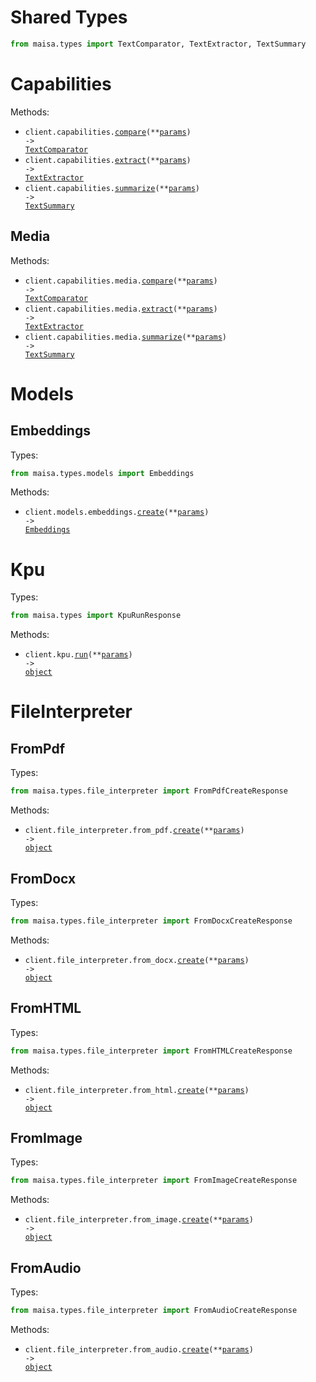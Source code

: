 # Shared Types

```python
from maisa.types import TextComparator, TextExtractor, TextSummary
```

# Capabilities

Methods:

- <code title="post /v1/capabilities/compare">client.capabilities.<a href="./src/maisa/resources/capabilities/capabilities.py">compare</a>(\*\*<a href="src/maisa/types/capability_compare_params.py">params</a>) -> <a href="./src/maisa/types/shared/text_comparator.py">TextComparator</a></code>
- <code title="post /v1/capabilities/extract">client.capabilities.<a href="./src/maisa/resources/capabilities/capabilities.py">extract</a>(\*\*<a href="src/maisa/types/capability_extract_params.py">params</a>) -> <a href="./src/maisa/types/shared/text_extractor.py">TextExtractor</a></code>
- <code title="post /v1/capabilities/summarize">client.capabilities.<a href="./src/maisa/resources/capabilities/capabilities.py">summarize</a>(\*\*<a href="src/maisa/types/capability_summarize_params.py">params</a>) -> <a href="./src/maisa/types/shared/text_summary.py">TextSummary</a></code>

## Media

Methods:

- <code title="post /v1/capabilities/compare/media">client.capabilities.media.<a href="./src/maisa/resources/capabilities/media.py">compare</a>(\*\*<a href="src/maisa/types/capabilities/media_compare_params.py">params</a>) -> <a href="./src/maisa/types/shared/text_comparator.py">TextComparator</a></code>
- <code title="post /v1/capabilities/extract/media">client.capabilities.media.<a href="./src/maisa/resources/capabilities/media.py">extract</a>(\*\*<a href="src/maisa/types/capabilities/media_extract_params.py">params</a>) -> <a href="./src/maisa/types/shared/text_extractor.py">TextExtractor</a></code>
- <code title="post /v1/capabilities/summarize/media">client.capabilities.media.<a href="./src/maisa/resources/capabilities/media.py">summarize</a>(\*\*<a href="src/maisa/types/capabilities/media_summarize_params.py">params</a>) -> <a href="./src/maisa/types/shared/text_summary.py">TextSummary</a></code>

# Models

## Embeddings

Types:

```python
from maisa.types.models import Embeddings
```

Methods:

- <code title="post /v1/models/embeddings">client.models.embeddings.<a href="./src/maisa/resources/models/embeddings.py">create</a>(\*\*<a href="src/maisa/types/models/embedding_create_params.py">params</a>) -> <a href="./src/maisa/types/models/embeddings.py">Embeddings</a></code>

# Kpu

Types:

```python
from maisa.types import KpuRunResponse
```

Methods:

- <code title="post /v1/kpu/run">client.kpu.<a href="./src/maisa/resources/kpu.py">run</a>(\*\*<a href="src/maisa/types/kpu_run_params.py">params</a>) -> <a href="./src/maisa/types/kpu_run_response.py">object</a></code>

# FileInterpreter

## FromPdf

Types:

```python
from maisa.types.file_interpreter import FromPdfCreateResponse
```

Methods:

- <code title="post /v1/file-interpreter/from-pdf">client.file_interpreter.from_pdf.<a href="./src/maisa/resources/file_interpreter/from_pdf.py">create</a>(\*\*<a href="src/maisa/types/file_interpreter/from_pdf_create_params.py">params</a>) -> <a href="./src/maisa/types/file_interpreter/from_pdf_create_response.py">object</a></code>

## FromDocx

Types:

```python
from maisa.types.file_interpreter import FromDocxCreateResponse
```

Methods:

- <code title="post /v1/file-interpreter/from-docx">client.file_interpreter.from_docx.<a href="./src/maisa/resources/file_interpreter/from_docx.py">create</a>(\*\*<a href="src/maisa/types/file_interpreter/from_docx_create_params.py">params</a>) -> <a href="./src/maisa/types/file_interpreter/from_docx_create_response.py">object</a></code>

## FromHTML

Types:

```python
from maisa.types.file_interpreter import FromHTMLCreateResponse
```

Methods:

- <code title="post /v1/file-interpreter/from-html">client.file_interpreter.from_html.<a href="./src/maisa/resources/file_interpreter/from_html.py">create</a>(\*\*<a href="src/maisa/types/file_interpreter/from_html_create_params.py">params</a>) -> <a href="./src/maisa/types/file_interpreter/from_html_create_response.py">object</a></code>

## FromImage

Types:

```python
from maisa.types.file_interpreter import FromImageCreateResponse
```

Methods:

- <code title="post /v1/file-interpreter/from-image">client.file_interpreter.from_image.<a href="./src/maisa/resources/file_interpreter/from_image.py">create</a>(\*\*<a href="src/maisa/types/file_interpreter/from_image_create_params.py">params</a>) -> <a href="./src/maisa/types/file_interpreter/from_image_create_response.py">object</a></code>

## FromAudio

Types:

```python
from maisa.types.file_interpreter import FromAudioCreateResponse
```

Methods:

- <code title="post /v1/file-interpreter/from-audio">client.file_interpreter.from_audio.<a href="./src/maisa/resources/file_interpreter/from_audio.py">create</a>(\*\*<a href="src/maisa/types/file_interpreter/from_audio_create_params.py">params</a>) -> <a href="./src/maisa/types/file_interpreter/from_audio_create_response.py">object</a></code>
